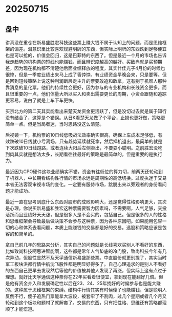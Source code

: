 # 20250715

## 盘中

讲真没在重仓在新易盛胜宏科技这些票上赚大钱不属于认知上的问题，而是思维框架的偏差。潜意识里比较喜欢规避明牌的东西，但实际上明牌的东西跌到足够便宜也是可以抢的，价值会回归，这是巴菲特的东西了。但是最近一个月的市场也告诉我走趋势的机构票的短线也能赚钱，而且辨识度越高的越好。买致尚就是买预期差，因为现在机构都不清楚他后面业绩释放的程度，其实什佳光子4月份的时候也很惨，但是一季度业绩出来马上成了香饽饽。有业绩资金早晚会来，只是要等。但是回到短线策略上说这种利润断层走主升的票要敢追和敢拿，这有别于机器人那种靠消息的量化票，他们的持续性会更好，因为参与的专业机构和长线资金更多。而且很重要的一点，他们体量大所以买入和卖出需要更长的周期，小资金跟随和追踪更容易，说白了就是上车下车更快。

买京北方的第二天其实能看出来楚天龙资金更活跃了，但是没切过去就是属于知行没有结合了，这算是个错误。从日K看楚天龙做了个平台，止损也更好做，策略更简单一点。但是当局者迷，当时思路没这么清楚。

后视镜一下，机构票的10日线低吸战法效率确实很高，确保上车成本足够低，有效跌破10日线就小亏离场，只有趋势延续就死拿，然后择机退出，最简单的就是下次跌破10日线跑路，或者连续大阳后左侧卖出，不要耍小聪明。之前胜宏没吃到肉其实就是想法太多，长期看往往最好的策略是最简单的，但是重要的是执行力。

最近因为CPO硬件这块业绩确实不错，资金有往低位的算力切，前两天还轮动到了机器人，中长期看结构性行情的市场永远是周期性的高低切换。过度执迷于交易本省无法客观审视市场的变化。一定要有服侍市场，跳脱出来以旁观者的身份看问题才能成功。

最近一直在思考到底什么东西对股市的成败影响大，还是觉得性格影响更大，其次是心理。你说买新易盛和胜宏这种票需要智力因素吗，不需要啊，人气足够，交投活跃而且业绩好天天涨，但是很多人是不会买的，包括自己。但是很多的人的性格和思维框架会导致最后做决策不会参与这种票，因为各种原因吧。如果能用包容一切的心和体系去看问题，本质上能赚钱的交易都是好的交易。选股和策略应该是包容的和简单的。

拿自己前几年的思路来分析，其实自己的问题就是长线喜欢买别人不看好的东西，比如致尚科技啊思进智能啊，这些都是常年人气垫底的冷门股，致尚科技今年有几次异动，但股性显然不及天孚通信新易盛那些票。中直股份就更别提了，其实当时军工板块洪都行情中航沈飞股性都是明显好得多了。自己心理追求的是别人不看好的东西自己更早去发现然后等他的价值被其他人发现了再涨，但实际上这有点过于理想。就好比天孚通信这种票你在22年买看着很便宜，拿到现在能翻好几倍。但是他有资金介入和发展确定性以后在23、24、25年找好的时候参与也是能大赚的。这种属于思维框架的束缚。结构牛行情其实有时候傻子也能赚钱，但是聪明人反倒不行，傻子追热门票能拿大波段，被套牢了不割肉，过几个星期或者几个月又轮动到这个板块和题材了就解套了。交易的东西，只有把性格、思维还有策略都理顺了才能悟道。
